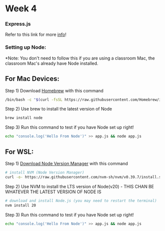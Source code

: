 # Week 4

### Express.js
Refer to this link for more [info](https://expressjs.com/en/starter/basic-routing.html)!

### Setting up Node:
*Note: You don't need to follow this if you are using a classroom Mac, the classroom Mac's already have Node installed.

## For Mac Devices:
Step 1) Download [Homebrew](https://brew.sh/) with this command 
```bash
/bin/bash -c "$(curl -fsSL https://raw.githubusercontent.com/Homebrew/install/HEAD/install.sh)"
```
Step 2) Use brew to install the latest version of Node
```bash
brew install node
```


Step 3) Run this command to test if you have Node set up right!

```bash
echo "console.log('Hello From Node')" >> app.js && node app.js
```


## For WSL:
Step 1) [Download Node Version Manager](https://nodejs.org/en/download/package-manager) with this command 
```bash
# install NVM (Node Version Manager)
curl -o- https://raw.githubusercontent.com/nvm-sh/nvm/v0.39.7/install.sh | bash

```
Step 2) Use NVM to install the LTS version of Node(v20) - THIS CHAN BE WHATEVER THE LATEST VERSION OF NODE IS
```bash
# download and install Node.js (you may need to restart the terminal)
nvm install 20
```


Step 3) Run this command to test if you have Node set up right!

```bash
echo "console.log('Hello From Node')" >> app.js && node app.js
```
